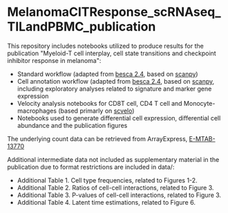 # MelanomaCITResponse_scRNAseq_TILandPBMC_publication

This repository includes notebooks utilized to produce results for the publication "Myeloid-T cell interplay, cell state transitions and checkpoint inhibitor response in melanoma":

* Standard workflow (adapted from [besca 2.4](https://github.com/bedapub/besca), based on [scanpy](https://scanpy.readthedocs.io/en/stable/index.html))
* Cell annotation workflow (adapted from [besca 2.4](https://github.com/bedapub/besca), based on [scanpy](https://scanpy.readthedocs.io/en/stable/index.html), including exploratory analyses related to signature and marker gene expression
* Velocity analysis notebooks for CD8T cell, CD4 T cell and Monocyte-macrophages (based primarly on [scvelo](https://scvelo.readthedocs.io/en/stable/))
* Notebooks used to generate differential cell expression, differential cell abundance and the publication figures

The underlying count data can be retrieved from ArrayExpress, [E-MTAB-13770](https://www.ebi.ac.uk/biostudies/arrayexpress)

Additional intermediate data not included as supplementary material in the publication due to format restrictions are included in data/:
- Additional Table 1. Cell type frequencies, related to Figures 1-2.
- Additional Table 2. Ratios of cell-cell interactions, related to Figure 3.
- Additional Table 3. P-values of cell-cell interactions, related to Figure 3.
- Additional Table 4. Latent time estimations, related to Figure 6.
